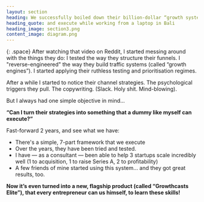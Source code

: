 ```yaml
---
layout: section
heading: We successfully boiled down their billion-dollar “growth systems" into a simple 7-part framework that any entrepreneur can quickly implement...
heading_quote: and execute while working from a laptop in Bali
heading_image: section3.png
content_image: diagram.png
---
```


<!-- diagram image -->

{: .space}
After watching that video on Reddit, I started messing around with the things they do: I tested the way they structure their funnels. I "reverse-engineered" the way they build traffic systems (called “growth engines”). I started applying their ruthless testing and prioritisation regimes.

After a while I started to notice their channel strategies. The psychological triggers they pull. The copywriting. (Slack. Holy shit.  Mind-blowing).

But I always had one simple objective in mind...

**“Can I turn their strategies into something that a dummy like myself can execute?”**

Fast-forward 2 years, and see what we have:

- There's a simple, 7-part framework that we execute
- Over the years, they have been tried and tested.
- I have — as a consultant — been able to help 3 startups scale incredibly well (1 to acquisition, 1 to raise Series A, 2 to profitability)
- A few friends of mine started using this system… and they got great results, too.

**Now it’s even turned into a new, flagship product (called “Growthcasts Elite”), that every entrepreneur can us himself, to learn these skills!**
